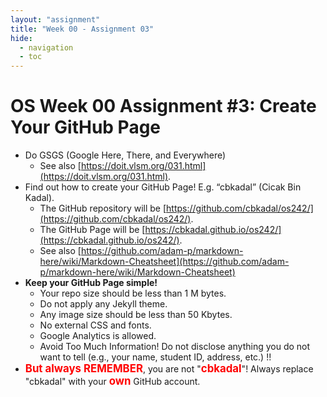 ```yaml
---
layout: "assignment"
title: "Week 00 - Assignment 03"
hide:
  - navigation
  - toc
---
```


# OS Week 00 Assignment #3: Create Your GitHub Page

* Do GSGS (Google Here, There, and Everywhere)
    - See also [https://doit.vlsm.org/031.html](https://doit.vlsm.org/031.html).
* Find out how to create your GitHub Page! E.g. “cbkadal” (Cicak Bin Kadal).
    - The GitHub repository will be
    [https://github.com/cbkadal/os242/](https://github.com/cbkadal/os242/).
    - The GitHub Page will be
    [https://cbkadal.github.io/os242/](https://cbkadal.github.io/os242/).
    - See also [https://github.com/adam-p/markdown-here/wiki/Markdown-Cheatsheet](https://github.com/adam-p/markdown-here/wiki/Markdown-Cheatsheet)
* **Keep your GitHub Page simple!**
    - Your repo size should be less than 1 M bytes.
    - Do not apply any Jekyll theme.
    - Any image size should be less than 50 Kbytes.
    - No external CSS and fonts.
    - Google Analytics is allowed.
    - Avoid Too Much Information! Do not disclose anything you do not want to tell
    (e.g., your name, student ID, address, etc.) !!
* <span style="color:red; font-weight:bold; font-size:larger;">But always REMEMBER</span>,
  you are not "<span style="color:red; font-weight:bold; font-size:larger;">cbkadal</span>"!
  Always replace "cbkadal" with your
  <span style="color:red; font-weight:bold; font-size:larger;">own</span>
  GitHub account.